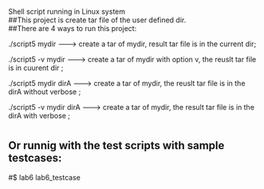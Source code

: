 Shell script running in Linux system	
##This project is create tar file of the user defined dir.	
##There are 4 ways to run this project:		

./script5 mydir ---> create a tar of mydir, result tar file is in the current dir;

./script5 -v mydir ---> create a tar of mydir with option v, the reuslt tar file is in cuurent dir ;

./script5 mydir dirA ---> create a tar of mydir, the reuslt tar file is in the dirA without verbose ;

./script5 -v mydir dirA --->  create a tar of mydir, the result tar file is in the dirA with verbose ;

#
#
## Or runnig with the test scripts with sample testcases:
#$ lab6 lab6_testcase

